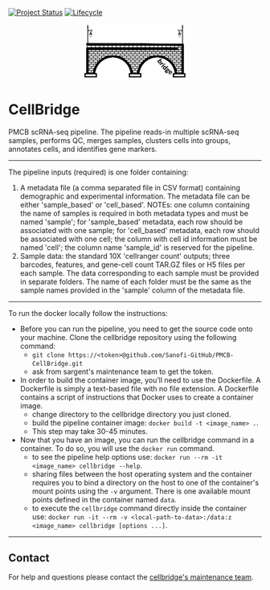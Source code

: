 [![Project Status](http://www.repostatus.org/badges/latest/active.svg)](http://www.repostatus.org/#active)
[![Lifecycle](https://img.shields.io/badge/lifecycle-stable-brightgreen.svg)](https://www.tidyverse.org/lifecycle/#stable)

<p align="center" width="100%">
<img width="40%" src="./cellbridge_logo.png"> 
</p>

# CellBridge

PMCB scRNA-seq pipeline. The pipeline reads-in multiple scRNA-seq samples, performs QC, merges samples, clusters cells into groups, annotates cells, and identifies gene markers.

---

The pipeline inputs (required) is one folder containing:

1) A metadata file (a comma separated file in CSV format) containing demographic and experimental information. The metadata file can be either 'sample_based' or 'cell_based'. NOTEs: one column containing the name of samples is required in both metadata types and must be named 'sample'; for 'sample_based' metadata, each row should be associated with one sample; for 'cell_based' metadata, each row should be associated with one cell; the column with cell id information must be named 'cell'; the column name 'sample_id' is reserved for the pipeline.
2) Sample data: the standard 10X 'cellranger count' outputs; three barcodes, features, and gene-cell count TAR.GZ files or H5 files per each sample. The data corresponding to each sample must be provided in separate folders. The name of each folder must be the same as the sample names provided in the 'sample' column of the metadata file.

---

To run the docker locally follow the instructions:
* Before you can run the pipeline, you need to get the source code onto your machine. Clone the cellbridge repository using the following command: 
  + `git clone https://<token>@github.com/Sanofi-GitHub/PMCB-CellBridge.git`
  + ask from sargent's maintenance team to get the token.
* In order to build the container image, you’ll need to use the Dockerfile. A Dockerfile is simply a text-based file with no file extension. A Dockerfile contains a script of instructions that Docker uses to create a container image.
  + change directory to the cellbridge directory you just cloned.
  + build the pipeline container image: `docker build -t <image_name> .`. 
  + This step may take 30-45 minutes.
* Now that you have an image, you can run the cellbridge command in a container. To do so, you will use the `docker run` command.
  + to see the pipeline help options use: `docker run --rm -it <image_name> cellbridge --help`.
  + sharing files between the host operating system and the container requires you to bind a directory on the host to one of the container's mount points using the `-v` argument. There is one available mount points defined in the container named `data`.
  + to execute the `cellbridge` command directly inside the container use: `docker run -it --rm -v <local-path-to-data>:/data:z <image_name> cellbridge [options ...]`.

---

## Contact

For help and questions please contact the [cellbridge's maintenance team](mailto:nima.nouri@sanofi.com).
